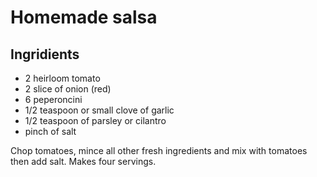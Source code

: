 # Homemade salsa

## Ingridients

- 2 heirloom tomato
- 2 slice of onion (red)
- 6 peperoncini
- 1/2 teaspoon or small clove of garlic
- 1/2 teaspoon of parsley or cilantro
- pinch of salt 

Chop tomatoes, mince all other fresh ingredients and mix with tomatoes then add salt.
Makes four servings.